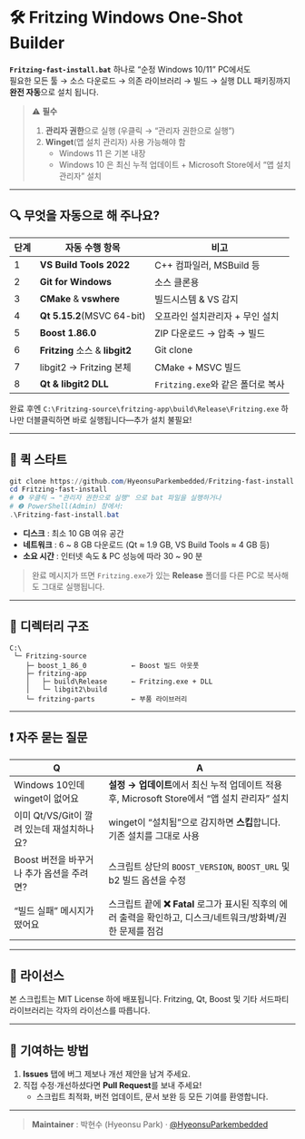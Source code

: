 # 🛠️ Fritzing Windows **One-Shot** Builder

**`Fritzing-fast-install.bat`** 하나로 “순정 Windows 10/11” PC에서도  
필요한 모든 툴 → 소스 다운로드 → 의존 라이브러리 → 빌드 → 실행 DLL 패키징까지 **완전 자동**으로 설치 됩니다.

> ⚠️ **필수**  
> 1. **관리자 권한**으로 실행 (우클릭 → “관리자 권한으로 실행”)  
> 2. **Winget**(앱 설치 관리자) 사용 가능해야 함  
>    - Windows 11 은 기본 내장  
>    - Windows 10 은 최신 누적 업데이트 + Microsoft Store에서 “앱 설치 관리자” 설치

---

## 🔍 무엇을 자동으로 해 주나요?

| 단계 | 자동 수행 항목 | 비고 |
|------|----------------|------|
| 1 | **VS Build Tools 2022** | C++ 컴파일러, MSBuild 등 |
| 2 | **Git for Windows** | 소스 클론용 |
| 3 | **CMake** & **vswhere** | 빌드시스템 & VS 감지 |
| 4 | **Qt 5.15.2**(MSVC 64-bit) | 오프라인 설치관리자 + 무인 설치 |
| 5 | **Boost 1.86.0** | ZIP 다운로드 → 압축 → 빌드 |
| 6 | **Fritzing** 소스 & **libgit2** | Git clone |
| 7 | libgit2 → Fritzing 본체 | CMake + MSVC 빌드 |
| 8 | **Qt & libgit2 DLL** | `Fritzing.exe`와 같은 폴더로 복사 |

완료 후엔 `C:\Fritzing-source\fritzing-app\build\Release\Fritzing.exe` 하나만 더블클릭하면 바로 실행됩니다—추가 설치 불필요!  

---

## 🚀 퀵 스타트

```powershell
git clone https://github.com/HyeonsuParkembedded/Fritzing-fast-install.git
cd Fritzing-fast-install
# ❶ 우클릭 → "관리자 권한으로 실행" 으로 bat 파일을 실행하거나
# ❷ PowerShell(Admin) 창에서:
.\Fritzing-fast-install.bat
```

* **디스크** : 최소 10 GB 여유 공간
* **네트워크** : 6 \~ 8 GB 다운로드 (Qt ≈ 1.9 GB, VS Build Tools ≈ 4 GB 등)
* **소요 시간** : 인터넷 속도 & PC 성능에 따라 30 \~ 90 분

> 완료 메시지가 뜨면 `Fritzing.exe`가 있는 **Release** 폴더를 다른 PC로 복사해도 그대로 실행됩니다.

---

## 📂 디렉터리 구조

```
C:\
 └─ Fritzing-source
    ├─ boost_1_86_0           ← Boost 빌드 아웃풋
    ├─ fritzing-app
    │   ├─ build\Release      ← Fritzing.exe + DLL
    │   └─ libgit2\build
    └─ fritzing-parts         ← 부품 라이브러리
```

---

## ❗ 자주 묻는 질문

| Q                            | A                                                                   |
| ---------------------------- | ------------------------------------------------------------------- |
| Windows 10인데 winget이 없어요     | **설정 → 업데이트**에서 최신 누적 업데이트 적용 후, Microsoft Store에서 “앱 설치 관리자” 설치    |
| 이미 Qt/VS/Git이 깔려 있는데 재설치하나요? | winget이 “설치됨”으로 감지하면 **스킵**합니다. 기존 설치를 그대로 사용                       |
| Boost 버전을 바꾸거나 추가 옵션을 주려면?   | 스크립트 상단의 `BOOST_VERSION`, `BOOST_URL` 및 b2 빌드 옵션을 수정                |
| “빌드 실패” 메시지가 떴어요             | 스크립트 끝에 **❌ Fatal** 로그가 표시된 직후의 에러 출력을 확인하고, 디스크/네트워크/방화벽/권한 문제를 점검 |

---

## 📝 라이선스

본 스크립트는 MIT License 하에 배포됩니다.
Fritzing, Qt, Boost 및 기타 서드파티 라이브러리는 각자의 라이선스를 따릅니다.

---

## 🤝 기여하는 방법

1. **Issues** 탭에 버그 제보나 개선 제안을 남겨 주세요.  
2. 직접 수정·개선하셨다면 **Pull Request**를 보내 주세요!  
   - 스크립트 최적화, 버전 업데이트, 문서 보완 등 모든 기여를 환영합니다.
---

> **Maintainer** : 박현수 (Hyeonsu Park) · [@HyeonsuParkembedded](https://github.com/HyeonsuParkembedded)
